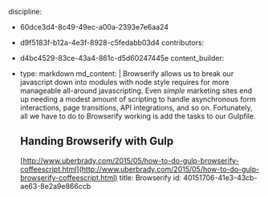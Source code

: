discipline:
  - 60dce3d4-8c49-49ec-a00a-2393e7e6aa24
  - d9f5183f-b12a-4e3f-8928-c5fedabb03d4
contributors:
  - d4bc4529-83ce-43a4-861c-d5d60247445e
content_builder:
  - 
    type: markdown
    md_content: |
      Browserify allows us to break our javascript down into modules with node style requires for more manageable all-around javascripting. Even _simple_ marketing sites end up needing a modest amount of scripting to handle asynchronous form interactions, page transitions, API integrations, and so on. Fortunately, all we have to do to Browserify working is add the tasks to our Gulpfile.
      
      ## Handing Browserify with Gulp
      
      [http://www.uberbrady.com/2015/05/how-to-do-gulp-browserify-coffeescript.html](http://www.uberbrady.com/2015/05/how-to-do-gulp-browserify-coffeescript.html)
title: Browserify
id: 40151706-41e3-43cb-ae63-8e2a9e866ccb
